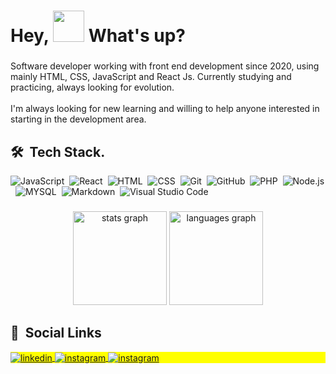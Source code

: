 
<h1 align="left">Hey, <img src="https://raw.githubusercontent.com/kaueMarques/kaueMarques/master/hi.gif" height="50" width="50px" > What's up?</h1>

###
<p align="left">Software developer working with front end development since 2020, using mainly HTML, CSS, JavaScript and React Js. Currently studying and practicing, always looking for evolution.<br><br>I'm always looking for new learning and willing to help anyone interested in starting in the development area.</p>

###
## 🛠 &nbsp;Tech Stack. 

![JavaScript](https://img.shields.io/badge/-JavaScript-05122A?style=flat&logo=javascript)&nbsp;
![React](https://img.shields.io/badge/-React-05122A?style=flat&logo=react)&nbsp;
![HTML](https://img.shields.io/badge/-HTML-05122A?style=flat&logo=HTML5)&nbsp;
![CSS](https://img.shields.io/badge/-CSS-05122A?style=flat&logo=CSS3&logoColor=1572B6)&nbsp;
![Git](https://img.shields.io/badge/-Git-05122A?style=flat&logo=git)&nbsp;
![GitHub](https://img.shields.io/badge/-GitHub-05122A?style=flat&logo=github)&nbsp;
![PHP](https://img.shields.io/badge/-PHP-05122A?style=flat&logo=php)&nbsp;
![Node.js](https://img.shields.io/badge/-Laravel-05122A?style=flat&logo=laravel)&nbsp;
![MYSQL](https://img.shields.io/badge/-Mysql-05122A?style=flat&logo=mysql)&nbsp;
![Markdown](https://img.shields.io/badge/-Markdown-05122A?style=flat&logo=markdown)&nbsp;
![Visual Studio Code](https://img.shields.io/badge/-Visual%20Studio%20Code-05122A?style=flat&logo=visual-studio-code&logoColor=007ACC)&nbsp;

###
<div align="center">
  <img src="https://github-readme-stats.vercel.app/api?hide_title=false&hide_rank=false&show_icons=true&include_all_commits=true&count_private=true&disable_animations=false&theme=dracula&locale=pt-br&hide_border=false&username=lucasgomesmatos" height="150" alt="stats graph"  />
  <img src="https://github-readme-stats.vercel.app/api/top-langs?locale=pt-br&hide_title=false&layout=compact&card_width=320&langs_count=5&theme=dracula&hide_border=false&username=lucasgomesmatos" height="150" alt="languages graph"  />
</div>

###
## 🧭 &nbsp;Social Links
<p align="left" style="background:yellow">
<a href="https://www.linkedin.com/in/lucas-gomes-matos" target="_blank">
  <img align="center" src="https://img.shields.io/badge/-lucasgomesmatos-05122A?style=flat&logo=linkedin" alt="linkedin"/>
</a>
  <a href="mailto:lucasgomesmatosdev@gmail.com" target="_blank">
 <img align="center" src="https://img.shields.io/badge/-lucasgomesmatos-05122A?style=flat&logo=gmail" alt="instagram"/>
</a>
<a href="https://instagram.com/lucasgomesmatos" target="_blank">
 <img align="center" src="https://img.shields.io/badge/-lucasgomesmatos-05122A?style=flat&logo=instagram" alt="instagram"/>
</a>
</p>

###

